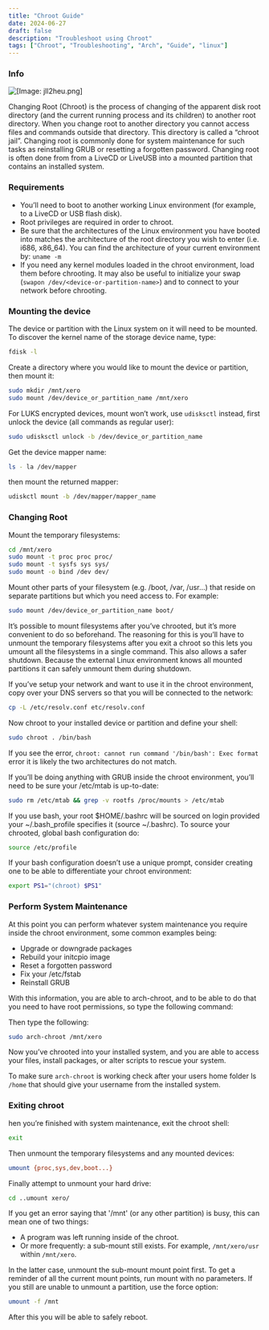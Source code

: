 ```yaml
---
title: "Chroot Guide"
date: 2024-06-27
draft: false
description: "Troubleshoot using Chroot"
tags: ["Chroot", "Troubleshooting", "Arch", "Guide", "linux"]
---
```

### Info

![[Image: jll2heu.png]](https://i.imgur.com/jll2heu.png)

Changing Root (Chroot) is the process of changing of the apparent disk root directory (and the current running process and its children) to another root directory. When you change root to another directory you cannot access files and commands outside that directory. This directory is called a “chroot jail”. Changing root is commonly done for system maintenance for such tasks as reinstalling GRUB or resetting a forgotten password. Changing root is often done from from a LiveCD or LiveUSB into a mounted partition that contains an installed system.

### Requirements

* You’ll need to boot to another working Linux environment (for example, to a LiveCD or USB flash disk).
* Root privileges are required in order to chroot.
* Be sure that the architectures of the Linux environment you have booted into matches the architecture of the root directory you wish to enter (i.e. i686, x86\_64). You can find the architecture of your current environment by: `uname -m`
* If you need any kernel modules loaded in the chroot environment, load them before chrooting. It may also be useful to initialize your swap (`swapon /dev/<device-or-partition-name>`) and to connect to your network before chrooting.

### Mounting the device

The device or partition with the Linux system on it will need to be mounted. To discover the kernel name of the storage device name, type:

```Bash
fdisk -l
```

Create a directory where you would like to mount the device or partition, then mount it:

```Bash
sudo mkdir /mnt/xero
sudo mount /dev/device_or_partition_name /mnt/xero
```

For LUKS encrypted devices, mount won’t work, use `udisksctl` instead, first unlock the device (all commands as regular user):

```Bash
sudo udisksctl unlock -b /dev/device_or_partition_name
```

Get the device mapper name:

```Bash
ls - la /dev/mapper
```

then mount the returned mapper:

```Bash
udiskctl mount -b /dev/mapper/mapper_name
```

### Changing Root

Mount the temporary filesystems:

```Bash
cd /mnt/xero
sudo mount -t proc proc proc/
sudo mount -t sysfs sys sys/
sudo mount -o bind /dev dev/
```
Mount other parts of your filesystem (e.g. /boot, /var, /usr…) that reside on separate partitions but which you need access to. For example:

```Bash
sudo mount /dev/device_or_partition_name boot/
```

It’s possible to mount filesystems after you’ve chrooted, but it’s more convenient to do so beforehand. The reasoning for this is you’ll have to unmount the temporary filesystems after you exit a chroot so this lets you umount all the filesystems in a single command. This also allows a safer shutdown. Because the external Linux environment knows all mounted partitions it can safely unmount them during shutdown.

If you’ve setup your network and want to use it in the chroot environment, copy over your DNS servers so that you will be connected to the network:

```Bash
cp -L /etc/resolv.conf etc/resolv.conf
```

Now chroot to your installed device or partition and define your shell:

```Bash
sudo chroot . /bin/bash
```

If you see the error, `chroot: cannot run command '/bin/bash': Exec format` error it is likely the two architectures do not match.

If you’ll be doing anything with GRUB inside the chroot environment, you’ll need to be sure your /etc/mtab is up-to-date:

```Bash
sudo rm /etc/mtab && grep -v rootfs /proc/mounts > /etc/mtab
```

If you use bash, your root $HOME/.bashrc will be sourced on login provided your ~/.bash\_profile specifies it (source ~/.bashrc). To source your chrooted, global bash configuration do:

```Bash
source /etc/profile
```

If your bash configuration doesn’t use a unique prompt, consider creating one to be able to differentiate your chroot environment:

```Bash
export PS1="(chroot) $PS1"
```

### Perform System Maintenance

At this point you can perform whatever system maintenance you require inside the chroot environment, some common examples being:

* Upgrade or downgrade packages
* Rebuild your initcpio image
* Reset a forgotten password
* Fix your /etc/fstab
* Reinstall GRUB

With this information, you are able to arch-chroot, and to be able to do that you need to have root permissions, so type the following command:

Then type the following:

```Bash
sudo arch-chroot /mnt/xero
```

Now you’ve chrooted into your installed system, and you are able to access your files, install packages, or alter scripts to rescue your system.

To make sure `arch-chroot` is working check after your users home folder ls `/home` that should give your username from the installed system.

### Exiting chroot

hen you’re finished with system maintenance, exit the chroot shell:

```Bash
exit
```

Then unmount the temporary filesystems and any mounted devices:

```Bash
umount {proc,sys,dev,boot...}
```

Finally attempt to unmount your hard drive:

```Bash
cd ..umount xero/
```

If you get an error saying that '/mnt' (or any other partition) is busy, this can mean one of two things:

* A program was left running inside of the chroot.
* Or more frequently: a sub-mount still exists. For example, `/mnt/xero/usr` within `/mnt/xero`.

In the latter case, unmount the sub-mount mount point first. To get a reminder of all the current mount points, run mount with no parameters. If you still are unable to unmount a partition, use the force option:

```Bash
umount -f /mnt
```

After this you will be able to safely reboot.
